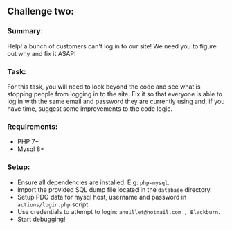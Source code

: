 ## Challenge two:

### Summary:

Help! a bunch of customers can't log in to our site! We need you to figure out why and fix it ASAP!

### Task:

For this task, you will need to look beyond the code and see what is stopping people from logging in to the site. Fix it so that everyone is able to log in with the same email and password they are currently using and, if you have time, suggest some improvements to the code logic.

### Requirements:

- PHP 7+
- Mysql 8+
### Setup:

- Ensure all dependencies are installed. E.g: `php-mysql`.
- import the provided SQL dump file located in the `database` directory.
- Setup PDO data for mysql host, username and password in `actions/login.php` script.
- Use credentials to attempt to login: `ahuillet@hotmail.com , Blackburn`.
- Start debugging!
